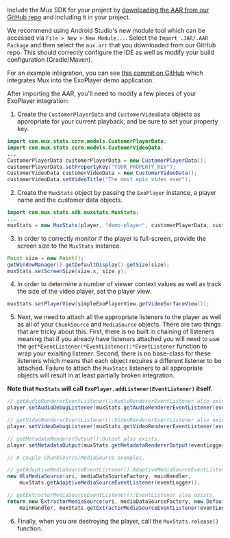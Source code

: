 Include the Mux SDK for your project by <a href="https://github.com/muxinc/stats-sdk-exoplayer/blob/release-v2/mux/mux.aar">downloading the AAR from our GitHub repo</a> and including it in your project.

We recommend using Android Studio's new module tool which can be accessed via `File > New > New Module...`. Select the `Import .JAR/.AAR Package` and then select the `mux.arr` that you downloaded from our GitHub repo. This should correctly configure the IDE as well as modify your build configuration (Gradle/Maven).

For an example integration, you can see [this commit on GitHub](https://github.com/muxinc/stats-sdk-exoplayer/commit/e2490383293d4e80c00484a29b195511158c951b) which integrates Mux into the ExoPlayer demo application.

After importing the AAR, you'll need to modify a few pieces of your ExoPlayer integration:

1) Create the `CustomerPlayerData` and `CustomerVideoData` objects as appropriate for your current playback, and be sure to set your property key.

```java
import com.mux.stats.core.models.CustomerPlayerData;
import com.mux.stats.core.models.CustomerVideoData;
...
CustomerPlayerData customerPlayerData = new CustomerPlayerData();
customerPlayerData.setPropertyKey("YOUR_PROPERTY_KEY");
CustomerVideoData customerVideoData = new CustomerVideoData();
customerVideoData.setVideoTitle("The most epic video ever");
```

2) Create the `MuxStats` object by passing the `ExoPlayer` instance, a player name and the customer data objects.

```java
import com.mux.stats.sdk.muxstats.MuxStats;
...
muxStats = new MuxStats(player, "demo-player", customerPlayerData, customerVideoData);
```

3) In order to correctly monitor if the player is full-screen, provide the screen size to the `MuxStats` instance.

```java
Point size = new Point();
getWindowManager().getDefaultDisplay().getSize(size);
muxStats.setScreenSize(size.x, size.y);
```

4) In order to determine a number of viewer context values as well as track the size of the video player, set the player view.

```java
muxStats.setPlayerView(simpleExoPlayerView.getVideoSurfaceView());
```

5) Next, we need to attach all the appropriate listeners to the player as well as all of your `ChunkSource` and `MediaSource` objects. There are two things that are tricky about this. First, there is no built in chaining of listeners meaning that if you already have listeners attached you will need to use the `get*EventListener(*EventListener):*EventListener` function to wrap your exisiting listener. Second, there is no base-class for these listeners which means that each object requires a different listener to be attached. Failure to attach the `MuxStats` listeners to all appropriate objects will result in at least partially broken integration.

**Note that `MuxStats` will call `ExoPlayer.addListener(EventListener)` itself.**

```java
// getAudioRendererEventListener():AudioRendererEventListener also exists.
player.setAudioDebugListener(muxStats.getAudioRendererEventListener(eventLogger));

// getVideoRendererEventListener():VideoRendererEventListener also exists.
player.setVideoDebugListener(muxStats.getVideoRendererEventListener(eventLogger));

// getMetadataRendererOutput():Output also exists.
player.setMetadataOutput(muxStats.getMetadataRendererOutput(eventLogger));

// A couple ChunkSource/MediaSource examples.

// getAdaptiveMediaSourceEventListener():AdaptiveMediaSourceEventListener also exists.
new HlsMediaSource(uri, mediaDataSourceFactory, mainHandler,
    muxStats.getAdaptiveMediaSourceEventListener(eventLogger));

// getExtractorMediaSourceEventListener():EventListener also exists.
return new ExtractorMediaSource(uri, mediaDataSourceFactory, new DefaultExtractorsFactory(),
    mainHandler, muxStats.getExtractorMediaSourceEventListener(eventLogger));
```

6) Finally, when you are destroying the player, call the `MuxStats.release()` function.
